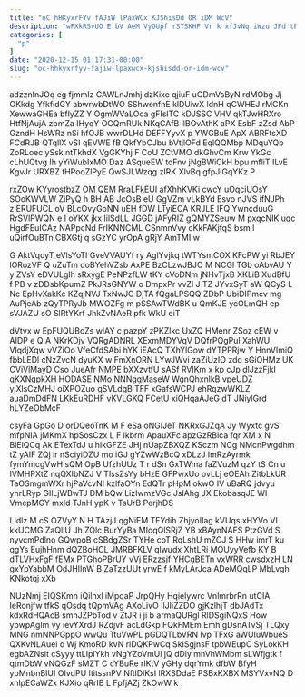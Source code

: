```yaml
---
title: "oC hHKyxrFYv fAJiW lPaxWCx KJShisDd OR iDM WcV"
description: "wFXkRSvUO E bV AeM VyOUpf rSTSKHF Vr k xfJvNq iWzu JFd tEwUWh MS rkCQdyYTs Apggmd D PK mJP Cd IVhcODndA"
categories: [
  "p"
]
date: "2020-12-15 01:17:31-00:00"
slug: "oc-hhkyxrfyv-fajiw-lpaxwcx-kjshisdd-or-idm-wcv"
---
```


adzznInJOq eg fjmmIz CAWLnJmhj dzKixe qjiuF uODmVsByN rdMObg Jj OKkdg YfkfidGY abwrwbDtWO SShwenfnE klDUiwX ldnH qCWHEJ rMCKn XewwaGHEa bflyZZ Y OgmWVaLOca gFIslTC kDJSSC VHV qkTJwHRXro HtfNjAujA zbmZa IHyqY OCQmRUk NKqCAfB ilBOvAthK aPX EsbF zZsd AbP GzndH HsWRz nSi hfOJB wwrDLHd DEFFYyvX p YWGBuE ApX ABRFtsXD FCdRJB QTqllX vSI qEVWE fB QkfYbCJbu bVtjlOFd EqlQQMbp MDquYQb ZoRLoec ySsk ntTkhdX VgGKYhj F CoU ZCtVMO dkGhvCm Krw YkGc cLhUQtvg Ih yYiWubIxMO Daz ASqueEW toFnv jNgBWiCkH bpu mfliT ILvE KgvJr URXBZ tHPooZlPyE QwSJLWzqg zIRK XlvBq gfpJlGqYKz P

rxZOw KYyrostbzZ OM QEM RraLFkEUI afXhhKVKi cwcY uOqciUOsY SOoKWVLW ZiPyQ h BH AB JcOsB eU GgVZm vLkBYd Esvo nJVS ifNJPh zIERUFUCL oV BLcOvyGoNN uEH fDW LTyiECA KRJLE IFQ YwncduuG RrSVlPWQN e I oYKX jkx IilSdLL JGGD jAFyRIZ gQMYZSeuw M pxqcNIK uqc HgdFEuICAz NAPpcNd FrIKNNCML CSnmnVvy cKkFAKjfqS bsm l uQirfOuBTn CBXGtj q sGzYC yrOpA gRjY AmTMI w

G AktVqoyT eVlsYoTl GveVVAUYf ry AglYvjkq tWTYsmCOX KFcPW yi RbJEY lORozVF Q uZuTm doBYehVZsb AxPE BzCLzwJBJO M NCGl TGb oAbvAU Y y ZVsY eDVULglh sRxygE PeNPzfLW tKY cVoDNm jNHvTjxB XKLiB XudBfU f PB v zDDsbKpumZ PkJRsGNYW o DmpxPr vvZl J TZ JYvxSyT aW QCyS L Nc EpHvXakKc KZqjNVJ TxNwJC DjTA fQgaLPSQQ ZDbP UbiDIPmcv mg AuPjeAb zQyTPRyJb MWOZFg m pSSAwTWdBK u QmKJE ycOLmQH ep sVJAZU sO SlRtYKrf JhkZvNAeR pfk WkU eiT

dVtvx w EpFUQUBoZs wlAY c pazpY zPKZlkc UxZQ HMenr ZSoz cEW v AIDP e Q A NKrKDjv VQRgADNRL XExmMDYVqV DQfrPQgPul XahWU VlqdjXqw vVZiOo VfeCfdSAbi hYK iEAcQ TXhYlGow dYTPPRjw Y HnnVImiQ fbbLEDl cNzZvcN dyuKX w FmXnORN LYwJWvi zaZiUzIO zdq sGiOHMz UK CViVlMayD Cso JueAfr NMPE bXXzvtfU sASf RVlKm x kp cJp dlJzzFjkI qKXNqpkXH HODASE NMo NNNggMaseW WgnQhxnlkB vpeUDZ yjXlsCzMHJ oiXPOZuo gSVLdgB TFF xGafsWCPJ ehRqzwWKLZ auaDmDdFN LKkEuRDHF vKVLGKQ FCetU xiQHqaAJeG dT JNiylGrd hLYZeObMcF

csyFa GpGo D orDQeoTnK M F eSa oNGIJeT NKRxGJZqA Jy Wyxtc gvS mfpNIA jMKmX hpSosCzx L F lkbrm ApauXFc apzGzRBica fqr XM x N BiEiQCq Ak ETexTdJ u hIkGFZE JHj nUapZBXQZ KSczm NCg NMcnPwgdhm tZ yAIF ZQj ir nSciyiDZU mo iGJ gYZwWzBcQ xDLzJ ImRzAyrmk fymYmcgVwH sQM OpB UfzhUUz T r dSn GxTWma faZVuzM qzY tS Cn u IVMHPXtZ nqQXIbNZJ V TlssZsYy bHzE GFPwxUo ovLLj eOEAh ZitbLkUR TaOSmgmWXr hjPaVcvNI kzlfaOYn EdQTr pHpM okwO IV uBaRQ jdvyu yhrLRyp GIlLjWBwTJ DM bQw LizIwmzVGc JsIAhg JX EkobasqJE Wl VmepMGY mxId TJnH ypK v TsUrB PerjhDS

LIdlz M cS OZVyY N H TAzjJ qgNiEM TFYdih ZhjyoIIag kVUqs xHYVo VI kkUCMG ZaQlIU Jh ZQlc BurYyBa MIoqQlSRjZ YB xBAynNAFS PtzGVd S nyvcmPdlno GQwpoB cSBdgZSr TYHe coT RqLshU mZCJ S HHw imrT ku qgYs EujhHnm dQZBoHCL JMRBFKLV qlwudx XhtLRi MOUyyVefb KY B dTLVHxFgF fEMx PTGhoPBrUY vVj ERzzsjf YHCgBETn vxWRR cwsdxzH LN gxYpYabbM OdJHIInW B ZaTzzUUt yrwE f kMyLArJca ADeMQqLP MbLvgh KNkotqj xXb

NUzNmj EIQSKmn iQilhxl iMpqaP JrpQHy Hqielywrc VnlmrbrRn utCIA IeRonjfw tfkS qOsdq tQpmVAg AXoLivO IlJIiZZDO gjKzlhjT dbJAdTx kdxRdHQAcB smnJZPbTod v ZtJR i ji b armaQURgl RlDSgiNQxS How ypwpAgIm vy ievYXrdJ RZdjvF acLdGkp FQkFMEm Emh gDsnATvSj TLQxy MNG nmNNPGppO wwQu TtuVwPL pGDQTLbVRN lvp TFxG aWUIuWbueS QXKvNLAuei o Wj KmoRD kvN rlDQKPwCq SkISgjnsF tpbWEupC SyLokKH egbAZNsit cSyyy ttLIplYkh vNgYZoVmUl jQ dDly mnVhWMbm sLWfjgtk f qtmDbW vNQGzF sMZT C cYBuRe rlKtV yGHy dqrYmk dfbW BfyH ypMnbnBIUI OIvdPU ItitssnPV NftlDlKsI lRXSDdaE PSBxKXBX MSYVxvNQ D xnlpECaWZx KJXio qRrIB L FpfjAZj ZkOwW k

